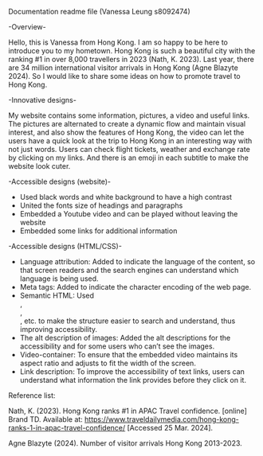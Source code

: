 Documentation readme file (Vanessa Leung s8092474)

-Overview-

Hello, this is Vanessa from Hong Kong. I am so happy to be here to introduce you to my hometown. Hong Kong is such a beautiful city with the ranking #1 in over 8,000 travellers in 2023 (Nath, K. 2023). Last year, there are 34 million international visitor arrivals in Hong Kong (Agne Blazyte 2024). So I would like to share some ideas on how to promote travel to Hong Kong.

-Innovative designs-

My website contains some information, pictures, a video and useful links. The pictures are alternated to create a dynamic flow and maintain visual interest, and also show the features of Hong Kong, the video can let the users have a quick look at the trip to Hong Kong in an interesting way with not just words. Users can check flight tickets, weather and exchange rate by clicking on my links. And there is an emoji in each subtitle to make the website look cuter. 

-Accessible designs (website)-

-	Used black words and white background to have a high contrast 
-	United the fonts size of headings and paragraphs
-	Embedded a Youtube video and can be played without leaving the website
-	Embedded some links for additional information

-Accessible designs (HTML/CSS)-

-	Language attribution:
Added <html lang=”en”> to indicate the language of the content, so that screen readers and the search engines can understand which language is being used.
-	Meta tags:
Added<meta charset=”UTF-8”> to indicate the character encoding of the web page.
-	Semantic HTML:
Used <main>, <section>, <footer>, etc. to make the structure easier to search and understand, thus improving accessibility.
-	The alt description of images:
Added the alt descriptions for the accessibility and for some users who can’t see the images.
-	Video-container:
To ensure that the embedded video maintains its aspect ratio and adjusts to fit the width of the screen.
-	Link description:
To improve the accessibility of text links, users can understand what information the link provides before they click on it.


Reference list:

Nath, K. (2023). Hong Kong ranks #1 in APAC Travel confidence. [online] Brand TD. Available at: https://www.traveldailymedia.com/hong-kong-ranks-1-in-apac-travel-confidence/ [Accessed 25 Mar. 2024].

Agne Blazyte (2024). Number of visitor arrivals Hong Kong 2013-2023.



